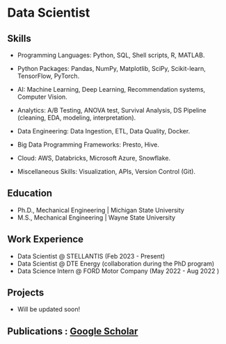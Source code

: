 # Data Scientist


## Skills

* Programming Languages: Python, SQL, Shell scripts, R, MATLAB.

* Python Packages: Pandas, NumPy, Matplotlib, SciPy, Scikit-learn, TensorFlow, PyTorch.

* AI: Machine Learning, Deep Learning, Recommendation systems, Computer Vision.

* Analytics: A/B Testing, ANOVA test, Survival Analysis, DS Pipeline (cleaning, EDA, modeling, interpretation).

* Data Engineering: Data Ingestion, ETL, Data Quality, Docker.

* Big Data Programming Frameworks: Presto, Hive.

* Cloud: AWS, Databricks, Microsoft Azure, Snowflake.

* Miscellaneous Skills: Visualization, APIs, Version Control (Git).




## Education
- Ph.D., Mechanical Engineering | Michigan State University 						       		
- M.S., Mechanical Engineering | Wayne State University  		


## Work Experience
- Data Scientist @ STELLANTIS (Feb 2023 - Present)
- Data Scientist @ DTE Energy (collaboration during the PhD program)
- Data Science  Intern @ FORD Motor Company (May 2022 - Aug 2022 )



## Projects
* Will be updated soon!


## Publications : [Google Scholar](https://scholar.google.com/citations?user=P5jH2xAAAAAJ&hl=en)



